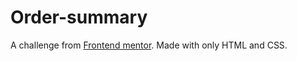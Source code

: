 # Order-summary

A challenge from [Frontend mentor](https://www.frontendmentor.io). Made with only HTML and CSS.
